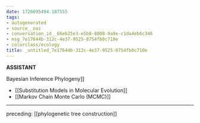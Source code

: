 ```yaml
---
date: 1726695494.187555
tags:
- autogenerated
- source__oai
- conversation_id__66eb25e3-e5b8-8008-9a9e-c1da4eb6c346
- msg_7e17644b-312c-4e37-9525-8754fb0c710e
- colorclass/ecology
title: _untitled_7e17644b-312c-4e37-9525-8754fb0c710e
---
```


**ASSISTANT**

Bayesian Inference Phylogeny]]
- [[Substitution Models in Molecular Evolution]]
- [[Markov Chain Monte Carlo (MCMC)]]


---

preceding: [[phylogenetic tree construction]]